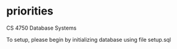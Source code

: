 # priorities
CS 4750 Database Systems

To setup, please begin by initializing database using file setup.sql

